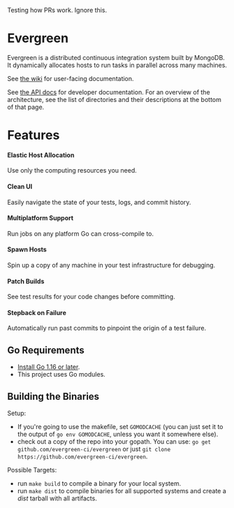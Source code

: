 Testing how PRs work. Ignore this.

# Evergreen
Evergreen is a distributed continuous integration system built by MongoDB.
It dynamically allocates hosts to run tasks in parallel across many machines.

See [the wiki](https://github.com/evergreen-ci/evergreen/wiki) for
user-facing documentation.

See [the API docs](https://pkg.go.dev/github.com/evergreen-ci/evergreen) for
developer documentation. For an overview of the architecture, see the list of
directories and their descriptions at the bottom of that page.

# Features

#### Elastic Host Allocation
Use only the computing resources you need.

#### Clean UI
Easily navigate the state of your tests, logs, and commit history.

#### Multiplatform Support
Run jobs on any platform Go can cross-compile to.

#### Spawn Hosts
Spin up a copy of any machine in your test infrastructure for debugging.

#### Patch Builds
See test results for your code changes before committing.

#### Stepback on Failure
Automatically run past commits to pinpoint the origin of a test failure.

## Go Requirements
* [Install Go 1.16 or later](https://golang.org/dl/).
* This project uses Go modules.

## Building the Binaries

Setup:

* If you're going to use the makefile, set `GOMODCACHE` (you can just set it to
  the output of `go env GOMODCACHE`, unless you want it somewhere else).
* check out a copy of the repo into your gopath. You can use: `go get
  github.com/evergreen-ci/evergreen` or just `git clone
  https://github.com/evergreen-ci/evergreen`.

Possible Targets:

* run `make build` to compile a binary for your local
  system.
* run `make dist` to compile binaries for all supported systems
  and create a *dist* tarball with all artifacts.
